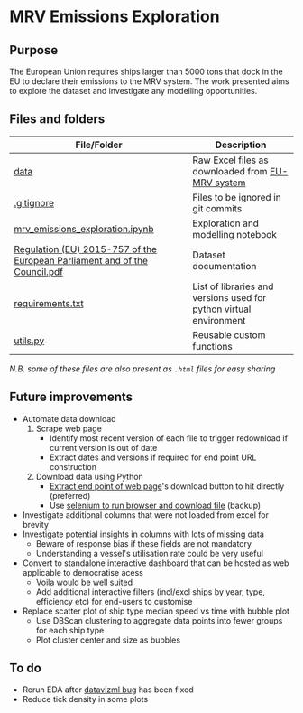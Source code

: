 # MRV Emissions Exploration

## Purpose
The European Union requires ships larger than 5000 tons that dock in the EU to declare their emissions to the MRV system. The work presented aims to explore the dataset and investigate any modelling opportunities.

## Files and folders
| File/Folder | Description |
| ----------- | ----------- |
| [data](data) | Raw Excel files as downloaded from [EU-MRV system](https://mrv.emsa.europa.eu/#public/emission-report) |
| [.gitignore](.gitignore) | Files to be ignored in git commits |
| [mrv_emissions_exploration.ipynb](mrv_emissions_exploration.ipynb) | Exploration and modelling notebook |
| [Regulation (EU) 2015-757 of the European Parliament and of the Council.pdf](<Regulation (EU) 2015-757 of the European Parliament and of the Council.pdf>) | Dataset documentation |
| [requirements.txt](requirements.txt) | List of libraries and versions used for python virtual environment |
| [utils.py](utils.py) | Reusable custom functions |

_N.B. some of these files are also present as `.html` files for easy sharing_

## Future improvements
- Automate data download
    1. Scrape web page
        - Identify most recent version of each file to trigger redownload if current version is out of date
        - Extract dates and versions if required for end point URL construction
    1. Download data using Python
        - [Extract end point of web page](https://garycordero1690.medium.com/using-chrome-developers-tools-to-detect-end-points-9b43ad4fdccd)'s download button to hit directly (preferred)
        - Use [selenium to run browser and download file](https://www.browserstack.com/guide/download-file-using-selenium-python) (backup)
- Investigate additional columns that were not loaded from excel for brevity
- Investigate potential insights in columns with lots of missing data
    - Beware of response bias if these fields are not mandatory
    - Understanding a vessel's utilisation rate could be very useful
- Convert to standalone interactive dashboard that can be hosted as web applicable to democratise acess
    - [Voila](https://voila.readthedocs.io/en/stable/) would be well suited
    - Add additional interactive filters (incl/excl ships by year, type, efficiency etc) for end-users to customise
- Replace scatter plot of ship type median speed vs time with bubble plot
    - Use DBScan clustering to aggregate data points into fewer groups for each ship type
    - Plot cluster center and size as bubbles

## To do
- Rerun EDA after [datavizml bug](https://github.com/dibble07/datavizml/issues/98) has been fixed
- Reduce tick density in some plots